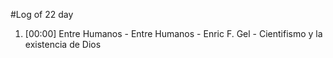 #Log of 22 day

1. [00:00] Entre Humanos - Entre Humanos - Enric F. Gel - Cientifismo y la existencia de Dios
